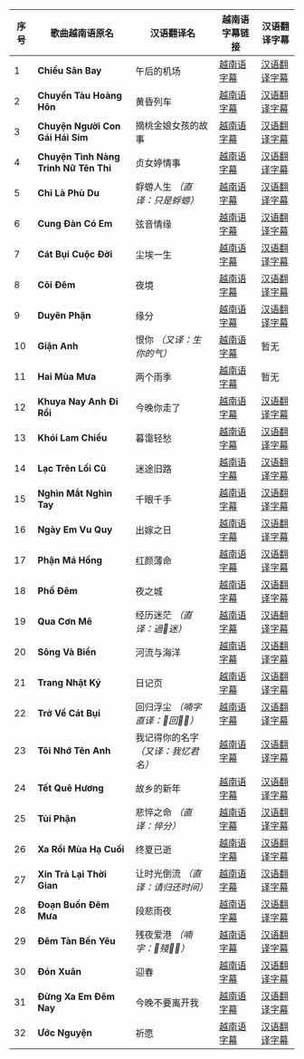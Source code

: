 

| 序号 | 歌曲越南语原名 | 汉语翻译名 | 越南语字幕链接 | 汉语翻译字幕 |
|------|----------------|------------|----------------|--------------|
| 1    | __Chiều Sân Bay__ | 午后的机场 | <a href="越南歌手琼庄Quỳnh Trang的《Chiều Sân Bay》(午后的机场)，一起来欣赏一下！【越南歌曲】【抒情歌曲】【东南亚歌曲】【Bolero】_VN.srt">越南语字幕</a> | <a href="越南歌手琼庄Quỳnh Trang的《Chiều Sân Bay》(午后的机场)，一起来欣赏一下！【越南歌曲】【抒情歌曲】【东南亚歌曲】【Bolero】_CN.srt">汉语翻译字幕</a> |
| 2    | __Chuyến Tàu Hoàng Hôn__ | 黄昏列车 | <a href="越南歌手琼庄Quỳnh Trang的《Chuyến Tàu Hoàng Hôn》(黄昏列车)，一起来欣赏一下！【越南歌曲】【MV】【4K超高清】【抒情歌曲】_VN.srt">越南语字幕</a> | <a href="越南歌手琼庄Quỳnh Trang的《Chuyến Tàu Hoàng Hôn》(黄昏列车)，一起来欣赏一下！【越南歌曲】【MV】【4K超高清】【抒情歌曲】_CN.srt">汉语翻译字幕</a> |
| 3    | __Chuyện Người Con Gái Hái Sim__ | 摘桃金娘女孩的故事 | <a href="越南歌手琼庄Quỳnh Trang的《Chuyện Người Con Gái Hái Sim》(摘桃金娘女孩的故事)，一起来欣赏一下！【越南歌曲】_VN.srt">越南语字幕</a> | <a href="越南歌手琼庄Quỳnh Trang的《Chuyện Người Con Gái Hái Sim》(摘桃金娘女孩的故事)，一起来欣赏一下！【越南歌曲】_CN.srt">汉语翻译字幕</a> |
| 4    | __Chuyện Tình Nàng Trinh Nữ Tên Thi__ | 贞女婷情事 | <a href="越南歌手琼庄Quỳnh Trang的《Chuyện Tình Nàng Trinh Nữ Tên Thi》(贞女婷情事)，一起来欣赏一下！【越南歌曲】_VN.srt">越南语字幕</a> | <a href="越南歌手琼庄Quỳnh Trang的《Chuyện Tình Nàng Trinh Nữ Tên Thi》(贞女婷情事)，一起来欣赏一下！【越南歌曲】_CN.srt">汉语翻译字幕</a> |
| 5    | __Chỉ Là Phù Du__ | 蜉蝣人生 _（直译：只是蜉蝣）_ | <a href="越南歌手琼庄Quỳnh Trang的《Chỉ Là Phù Du》(蜉蝣人生，直译：只是蜉蝣，改编自《旧梦不须记》)，一起来欣赏一下！【越南歌曲】【4K超高清】_VN.srt">越南语字幕</a> | <a href="越南歌手琼庄Quỳnh Trang的《Chỉ Là Phù Du》(蜉蝣人生，直译：只是蜉蝣，改编自《旧梦不须记》)，一起来欣赏一下！【越南歌曲】【4K超高清】_CN.srt">汉语翻译字幕</a> |
| 6    | __Cung Đàn Có Em__ | 弦音情缘 | <a href="越南歌手琼庄Quỳnh Trang的《Cung Đàn Có Em》(弦音情缘)，一起来欣赏一下！_VN.srt">越南语字幕</a> | <a href="越南歌手琼庄Quỳnh Trang的《Cung Đàn Có Em》(弦音情缘)，一起来欣赏一下！_CN.srt">汉语翻译字幕</a> |
| 7    | __Cát Bụi Cuộc Đời__ | 尘埃一生 | <a href="越南歌手琼庄Quỳnh Trang的《Cát Bụi Cuộc Đời》(尘埃一生)，一起来欣赏一下！【越南歌曲】【4K超高清】_VN.srt">越南语字幕</a> | <a href="越南歌手琼庄Quỳnh Trang的《Cát Bụi Cuộc Đời》(尘埃一生)，一起来欣赏一下！【越南歌曲】【4K超高清】_CN.srt">汉语翻译字幕</a> |
| 8    | __Cõi Đêm__ | 夜境 | <a href="越南歌手琼庄Quỳnh Trang的《Cõi Đêm》(夜境)，一起来欣赏一下！【越南歌曲】【抒情歌曲】【东南亚歌曲】【Bolero】_VN.srt">越南语字幕</a> | <a href="越南歌手琼庄Quỳnh Trang的《Cõi Đêm》(夜境)，一起来欣赏一下！【越南歌曲】【抒情歌曲】【东南亚歌曲】【Bolero】_CN.srt">汉语翻译字幕</a> |
| 9    | __Duyên Phận__ | 缘分 | <a href="越南歌手琼庄Quỳnh Trang的《Duyên Phận》(缘分)，一起来欣赏一下！【越南歌曲】【抒情歌曲】_VN.srt">越南语字幕</a> | <a href="越南歌手琼庄Quỳnh Trang的《Duyên Phận》(缘分)，一起来欣赏一下！【越南歌曲】【抒情歌曲】_CN.srt">汉语翻译字幕</a> |
| 10   | __Giận Anh__ | 恨你 _（又译：生你的气）_ | <a href="越南歌手琼庄Quỳnh Trang的《Giận Anh》(恨你，又译：生你的气)，一起来欣赏一下！【越南歌曲】【抒情歌曲_VN.srt">越南语字幕</a> | 暂无 |
| 11   | __Hai Mùa Mưa__ | 两个雨季 | <a href="越南歌手琼庄Quỳnh Trang的《Hai Mùa Mưa》(两个雨季)，一起来欣赏一下！【越南歌曲】【抒情歌曲】_VN.srt">越南语字幕</a> | 暂无 |
| 12   | __Khuya Nay Anh Đi Rồi__ | 今晚你走了 | <a href="越南歌手琼庄Quỳnh Trang的《Khuya Nay Anh Đi Rồi》(今晚你走了)，一起来欣赏一下！【越南歌曲】【4K超高清】【MV】_VN.srt">越南语字幕</a> | <a href="越南歌手琼庄Quỳnh Trang的《Khuya Nay Anh Đi Rồi》(今晚你走了)，一起来欣赏一下！【越南歌曲】【4K超高清】【MV】_CN.srt">汉语翻译字幕</a> |
| 13   | __Khói Lam Chiều__ | 暮霭轻愁 | <a href="越南歌手琼庄Quỳnh Trang的《Khói Lam Chiều》(暮霭轻愁)，一起来欣赏一下！【越南歌曲】【MV】_VN.srt">越南语字幕</a> | <a href="越南歌手琼庄Quỳnh Trang的《Khói Lam Chiều》(暮霭轻愁)，一起来欣赏一下！【越南歌曲】【MV】_CN.srt">汉语翻译字幕</a> |
| 14   | __Lạc Trên Lối Cũ__ | 迷途旧路 | <a href="越南歌手琼庄Quỳnh Trang的《Lạc Trên Lối Cũ》(迷途旧路)，一起来欣赏一下！【越南歌曲】【抒情歌曲】【4K超高清】_VN.srt">越南语字幕</a> | <a href="越南歌手琼庄Quỳnh Trang的《Lạc Trên Lối Cũ》(迷途旧路)，一起来欣赏一下！【越南歌曲】【抒情歌曲】【4K超高清】_CN.srt">汉语翻译字幕</a> |
| 15   | __Nghìn Mắt Nghìn Tay__ | 千眼千手 | <a href="越南歌手琼庄Quỳnh Trang的《Nghìn Mắt Nghìn Tay》(千眼千手)，一起来欣赏一下！【越南歌曲】【佛教歌曲】【4K超高清】_VN.srt">越南语字幕</a> | <a href="越南歌手琼庄Quỳnh Trang的《Nghìn Mắt Nghìn Tay》(千眼千手)，一起来欣赏一下！【越南歌曲】【佛教歌曲】【4K超高清】_CN.srt">汉语翻译字幕</a> |
| 16   | __Ngày Em Vu Quy__ | 出嫁之日 | <a href="越南歌手琼庄Quỳnh Trang的《Ngày Em Vu Quy》(出嫁之日)，一起来欣赏一下！【越南歌曲】【民歌】【4K超高清】_VN.srt">越南语字幕</a> | <a href="越南歌手琼庄Quỳnh Trang的《Ngày Em Vu Quy》(出嫁之日)，一起来欣赏一下！【越南歌曲】【民歌】【4K超高清】_CN.srt">汉语翻译字幕</a> |
| 17   | __Phận Má Hồng__ | 红颜薄命 | <a href="越南歌手琼庄Quỳnh Trang的《Phận Má Hồng》(红颜薄命)，一起来欣赏一下！【越南歌曲】【抒情歌曲】_VN.srt">越南语字幕</a> | <a href="越南歌手琼庄Quỳnh Trang的《Phận Má Hồng》(红颜薄命)，一起来欣赏一下！【越南歌曲】【抒情歌曲】_CN.srt">汉语翻译字幕</a> |
| 18   | __Phố Đêm__ | 夜之城 | <a href="越南歌手琼庄Quỳnh Trang的《Phố Đêm》(夜之城)，一起来欣赏一下！【越南歌曲】【4K超高清】【MV】_VN.srt">越南语字幕</a> | <a href="越南歌手琼庄Quỳnh Trang的《Phố Đêm》(夜之城)，一起来欣赏一下！【越南歌曲】【4K超高清】【MV】_CN.srt">汉语翻译字幕</a> |
| 19   | __Qua Cơn Mê__ | 经历迷茫 _（直译：過𬏎迷）_ | <a href="越南歌手琼庄Quỳnh Trang的《Qua Cơn Mê》(经历迷茫，直译：過𬏎迷)，一起来欣赏一下！【越南歌曲】【抒情歌曲】_VN.srt">越南语字幕</a> | <a href="越南歌手琼庄Quỳnh Trang的《Qua Cơn Mê》(经历迷茫，直译：過𬏎迷)，一起来欣赏一下！【越南歌曲】【抒情歌曲】_CN.srt">汉语翻译字幕</a> |
| 20   | __Sông Và Biển__ | 河流与海洋 | <a href="越南歌手琼庄Quỳnh Trang的《Sông Và Biển》(河流与海洋)，一起来欣赏一下！【越南歌曲】【佛教歌曲】【4K超高清】_VN.srt">越南语字幕</a> | <a href="越南歌手琼庄Quỳnh Trang的《Sông Và Biển》(河流与海洋)，一起来欣赏一下！【越南歌曲】【佛教歌曲】【4K超高清】_CN.srt">汉语翻译字幕</a> |
| 21   | __Trang Nhật Ký__ | 日记页 | <a href="越南歌手琼庄Quỳnh Trang的《Trang Nhật Ký》(日记页)，一起来欣赏一下！【越南歌曲】【抒情歌曲】_VN.srt">越南语字幕</a> | <a href="越南歌手琼庄Quỳnh Trang的《Trang Nhật Ký》(日记页)，一起来欣赏一下！【越南歌曲】【抒情歌曲】_CN.srt">汉语翻译字幕</a> |
| 22   | __Trở Về Cát Bụi__ | 回归浮尘 _（喃字直译：𪠭回𣻅𣾾）_ | <a href="越南歌手琼庄Quỳnh Trang的《Trở Về Cát Bụi》(回归浮尘，喃字直译：𪠭回𣻅𣾾)，一起来欣赏一下！【越南歌曲】【抒情歌曲】_VN.srt">越南语字幕</a> | <a href="越南歌手琼庄Quỳnh Trang的《Trở Về Cát Bụi》(回归浮尘，喃字直译：𪠭回𣻅𣾾)，一起来欣赏一下！【越南歌曲】【抒情歌曲】_CN.srt">汉语翻译字幕</a> |
| 23   | __Tôi Nhớ Tên Anh__ | 我记得你的名字 _（又译：我忆君名）_ | <a href="越南歌手琼庄Quỳnh Trang的《Tôi Nhớ Tên Anh》(我记得你的名字，又译：我忆君名)，一起来欣赏一下！【越南歌曲】【流行歌曲】【4K超高清】_VN.srt">越南语字幕</a> | <a href="越南歌手琼庄Quỳnh Trang的《Tôi Nhớ Tên Anh》(我记得你的名字，又译：我忆君名)，一起来欣赏一下！【越南歌曲】【流行歌曲】【4K超高清】_CN.srt">汉语翻译字幕</a> |
| 24   | __Tết Quê Hương__ | 故乡的新年 | <a href="越南歌手琼庄Quỳnh Trang的《Tết Quê Hương》(故乡的新年)，一起来欣赏一下！【越南歌曲】【越南民歌】【4K超高清】_VN.srt">越南语字幕</a> | <a href="越南歌手琼庄Quỳnh Trang的《Tết Quê Hương》(故乡的新年)，一起来欣赏一下！【越南歌曲】【越南民歌】【4K超高清】_CN.srt">汉语翻译字幕</a> |
| 25   | __Tủi Phận__ | 悲悴之命 _（直译：悴分）_ | <a href="越南歌手琼庄Quỳnh Trang的《Tủi Phận》(悲悴之命，直译：悴分)，一起来欣赏一下！【越南歌曲】【Bolero】【4K超高清】_VN.srt">越南语字幕</a> | <a href="越南歌手琼庄Quỳnh Trang的《Tủi Phận》(悲悴之命，直译：悴分)，一起来欣赏一下！【越南歌曲】【Bolero】【4K超高清】_CN.srt">汉语翻译字幕</a> |
| 26   | __Xa Rồi Mùa Hạ Cuối__ | 终夏已逝 | <a href="越南歌手琼庄Quỳnh Trang的《Xa Rồi Mùa Hạ Cuối》(终夏已逝)，一起来欣赏一下！【越南歌曲】【毕业歌曲】【校园青春题材】_VN.srt">越南语字幕</a> | <a href="越南歌手琼庄Quỳnh Trang的《Xa Rồi Mùa Hạ Cuối》(终夏已逝)，一起来欣赏一下！【越南歌曲】【毕业歌曲】【校园青春题材】_CN.srt">汉语翻译字幕</a> |
| 27   | __Xin Trả Lại Thời Gian__ | 让时光倒流 _（直译：请归还时间）_ | <a href="越南歌手琼庄Quỳnh Trang的《Xin Trả Lại Thời Gian》(让时光倒流，直译：请归还时间)，一起来欣赏一下！【越南歌曲】【4K超高清】_VN.srt">越南语字幕</a> | <a href="越南歌手琼庄Quỳnh Trang的《Xin Trả Lại Thời Gian》(让时光倒流，直译：请归还时间)，一起来欣赏一下！【越南歌曲】【4K超高清】_CN.srt">汉语翻译字幕</a> |
| 28   | __Đoạn Buồn Đêm Mưa__ | 段悲雨夜 | <a href="越南歌手琼庄Quỳnh Trang的《Đoạn Buồn Đêm Mưa》(段悲雨夜)，一起来欣赏一下！【越南歌曲】【抒情歌曲】【东南亚歌曲】【Bolero】_VN.srt">越南语字幕</a> | <a href="越南歌手琼庄Quỳnh Trang的《Đoạn Buồn Đêm Mưa》(段悲雨夜)，一起来欣赏一下！【越南歌曲】【抒情歌曲】【东南亚歌曲】【Bolero】_CN.srt">汉语翻译字幕</a> |
| 29   | __Đêm Tàn Bến Yêu__ | 残夜爱港 _（喃字：𡖵殘𡔖𢞅）_ | <a href="越南歌手琼庄Quỳnh Trang的《Đêm Tàn Bến Yêu》(残夜爱港，喃字：𡖵殘𡔖𢞅)，一起来欣赏一下！【越南歌曲】【4K超高清】【粤式风格】_VN.srt">越南语字幕</a> | <a href="越南歌手琼庄Quỳnh Trang的《Đêm Tàn Bến Yêu》(残夜爱港，喃字：𡖵殘𡔖𢞅)，一起来欣赏一下！【越南歌曲】【4K超高清】【粤式风格】_CN.srt">汉语翻译字幕</a> |
| 30   | __Đón Xuân__ | 迎春 | <a href="越南歌手琼庄Quỳnh Trang的《Đón Xuân》(迎春)，一起来欣赏一下！【越南歌曲】【春节歌曲】【4K超高清】_VN.srt">越南语字幕</a> | <a href="越南歌手琼庄Quỳnh Trang的《Đón Xuân》(迎春)，一起来欣赏一下！【越南歌曲】【春节歌曲】【4K超高清】_CN.srt">汉语翻译字幕</a> |
| 31   | __Đừng Xa Em Đêm Nay__ | 今晚不要离开我 | <a href="越南歌手琼庄Quỳnh Trang的《Đừng Xa Em Đêm Nay》(今晚不要离开我)，一起来欣赏一下！【越南歌曲】【抒情歌曲】_VN.srt">越南语字幕</a> | <a href="越南歌手琼庄Quỳnh Trang的《Đừng Xa Em Đêm Nay》(今晚不要离开我)，一起来欣赏一下！【越南歌曲】【抒情歌曲】_CN.srt">汉语翻译字幕</a> |
| 32   | __Ước Nguyện__ | 祈愿 | <a href="越南歌手琼庄Quỳnh Trang的《Ước Nguyện》(祈愿)，一起来欣赏一下！【越南歌曲】【佛教歌曲】_VN.srt">越南语字幕</a> | <a href="越南歌手琼庄Quỳnh Trang的《Ước Nguyện》(祈愿)，一起来欣赏一下！【越南歌曲】【佛教歌曲】_CN.srt">汉语翻译字幕</a> |
